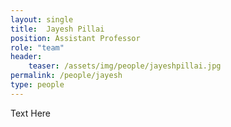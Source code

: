 ```yaml
---
layout: single
title:  Jayesh Pillai
position: Assistant Professor
role: "team"
header:
    teaser: /assets/img/people/jayeshpillai.jpg
permalink: /people/jayesh
type: people
---
```


Text Here


